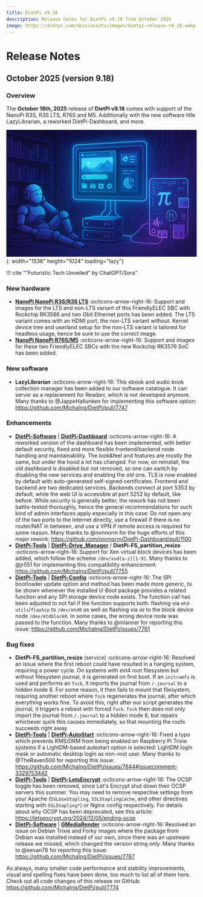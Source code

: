 ```yaml
---
title: DietPi v9.18
description: Release notes for DietPi v9.18 from October 2025
image: https://dietpi.com/docs/assets/images/dietpi-release-v9_18.webp
---
```


# Release Notes

## October 2025 (version 9.18)

### Overview

The **October 18th, 2025** release of **DietPi v9.18** comes with support of the NanoPi R3S, R3S LTS, R76S and M5. Additionally with the new software title LazyLibrarian, a reworked DietPi-Dashboard, and more.

![The image shows a futuristic room in comic art style with a violet to cyan colour scheme. There is a library bookshelf at the left wall with a sleeping robot sitting and leaning against it. The centre of the image shows a holographic screen showing some dashboard, attached to two computer systems below it. At the right side there is a single-board computer, attached to the other computers, with a Pi (number) sign and a small "n" in a cycle on it.](../assets/images/dietpi-release-v9_18.webp "Futuristic Tech Unveiled"){: width="1536" height="1024" loading="lazy"}

!!! cite "\"Futuristic Tech Unveiled\" by ChatGPT/Sora"

### New hardware

- [**NanoPi NanoPi R3S/R3S LTS**](../hardware.md#nanopi-series-friendlyelec) :octicons-arrow-right-16: Support and images for the LTS and non-LTS variant of this FriendlyELEC SBC with Rockchip RK3566 and two Gbit Ethernet ports has been added. The LTS variant comes with an HDMI port, the non-LTS variant without. Kernel device tree and userland setup for the non-LTS variant is tailored for headless usage, hence be sure to use the correct image.
- [**NanoPi NanoPi R76S/M5**](../hardware.md#nanopi-series-friendlyelec) :octicons-arrow-right-16: Support and images for these two FriendlyELEC SBCs with the new Rockchip RK3576 SoC has been added.

### New software

- **LazyLibrarian** :octicons-arrow-right-16: This ebook and audio book collection manager has been added to our software catalogue. It can server as a replacement for Readarr, which is not developed anymore. Many thanks to @JappeHallunken for implementing this software option: <https://github.com/MichaIng/DietPi/pull/7747>

### Enhancements

- [**DietPi-Software**](../dietpi_tools/software_installation.md#dietpi-software) | [**DietPi-Dashboard**](../software/system_stats.md#dietpi-dashboard) :octicons-arrow-right-16: A reworked version of the dashboard has been implemented, with better default security, fixed and more flexible frontend/backend node handling and maintainability. The look&feel and features are mostly the same, but under the hood a lot has changed. For now, on reinstall, the old dashboard is disabled but not removed, so one can switch by disabling the new services and enabling the old one. TLS is now enabled by default with auto-generated self-signed certificates. Frontend and backend are two dedicated services. Backends connect at port 5353 by default, while the web UI is accessible at port 5252 by default, like before. While security is generally better, the rework has not been battle-tested thoroughly, hence the general recommendations for such kind of admin interfaces apply especially in this case: Do not open any of the two ports to the Internet directly, use a firewall if there is no router/NAT in between, and use a VPN if remote access is required for some reason. Many thanks to @nonnorm for the huge efforts of this major rework: <https://github.com/nonnorm/DietPi-Dashboard/pull/1100>
- [**DietPi-Tools**](../dietpi_tools.md) | [**DietPi-Drive_Manager**](../dietpi_tools/system_configuration.md#dietpi-drive-manager) / **DietPi-FS_partition_resize** :octicons-arrow-right-16: Support for Xen virtual block devices has been added, which follow the scheme `/dev/xvd[a-z][1-9]`. Many thanks to @jr551 for implementing this compatibility enhancement: <https://github.com/MichaIng/DietPi/pull/7755>
- [**DietPi-Tools**](../dietpi_tools.md) | [**DietPi-Config**](../dietpi_tools/system_configuration.md#dietpi-config) :octicons-arrow-right-16: The SPI bootloader update option and method has been made more generic, to be shown whenever the installed U-Boot package provides a related function and any SPI storage device node exists. The function call has been adjusted to not fail if the function supports both: flashing via `mtd-utils`/`flashcp` to `/dev/mtd0` as well as flashing via `dd` to the block device node `/dev/mtdblock0`. In some cases, the wrong device node was passed to the function. Many thanks to @mlanner for reporting this issue: <https://github.com/MichaIng/DietPi/issues/7761>

### Bug fixes

- **DietPi-FS_partition_resize** (service) :octicons-arrow-right-16: Resolved an issue where the first reboot could have resulted in a hanging system, requiring a power cycle. On systems with ext4 root filesystem but without filesystem journal, it is generated on first boot. If an `initramfs` is used and performs an `fsck`, it imports the journal from `/.journal` to a hidden inode 8. For some reason, it then fails to mount that filesystem, requiring another reboot where `fsck` regenerates the journal, after which everything works fine. To avoid this, right after our script generates the journal, it triggers a reboot with forced `fsck`. `fsck` then does not only import the journal from `/.journal` to a hidden inode 8, but repairs whichever quirk this causes immediately, so that mounting the roofs succeeds right away.
- [**DietPi-Tools**](../dietpi_tools/system_configuration.md) | [**DietPi-AutoStart**](../dietpi_tools/system_configuration.md#dietpi-autostart) :octicons-arrow-right-16: Fixed a typo which prevents KMS/DRM from being enabled on Raspberry Pi Trixie systems if a LightDM-based autostart option is selected: LightDM login mask or automatic desktop login as non-root user. Many thanks to @TheRaven500 for reporting this issue: <https://github.com/MichaIng/DietPi/issues/7644#issuecomment-3329753442>
- [**DietPi-Tools**](../dietpi_tools/software_installation.md) | [**DietPi-LetsEncrypt**](../dietpi_tools/software_installation.md#dietpi-letsencrypt) :octicons-arrow-right-16: The OCSP toggle has been removed, since Let's Encrypt shut down their OCSP servers this summer. You may need to remove respective settings from your Apache (`SSLUseStapling`, `SSLStaplingCache`, and other directives starting with `SSLStapling*`) or Nginx config respectively. For details about why OCSP has been deprecated, see this article: <https://letsencrypt.org/2024/12/05/ending-ocsp>
- [**DietPi-Software**](../dietpi_tools/software_installation.md#dietpi-software) | [**GMediaRender**](../software/media.md#gmediarender) :octicons-arrow-right-16: Resolved an issue on Debian Trixie and Forky images where the package from Debian was installed instead of our own, since there was an upstream release we missed, which changed the version string only. Many thanks to @eevan78 for reporting this issue: <https://github.com/MichaIng/DietPi/issues/7767>

As always, many smaller code performance and stability improvements, visual and spelling fixes have been done, too much to list all of them here. Check out all code changes of this release on GitHub: <https://github.com/MichaIng/DietPi/pull/7774>
